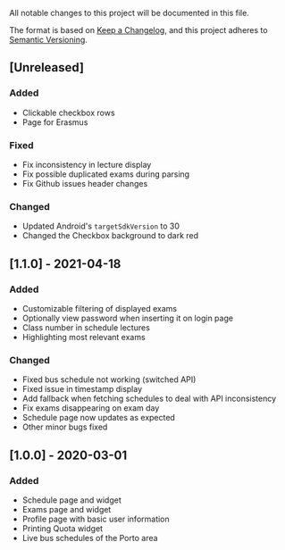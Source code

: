 
All notable changes to this project will be documented in this file.

The format is based on [Keep a Changelog](https://keepachangelog.com/en/1.0.0/),
and this project adheres to [Semantic Versioning](https://semver.org/spec/v2.0.0.html).

## [Unreleased]

### Added 

- Clickable checkbox rows
- Page for Erasmus

### Fixed
- Fix inconsistency in lecture display
- Fix possible duplicated exams during parsing
- Fix Github issues header changes

### Changed
- Updated Android's `targetSdkVersion` to 30
- Changed the Checkbox background to dark red

## [1.1.0] - 2021-04-18

### Added

- Customizable filtering of displayed exams
- Optionally view password when inserting it on login page
- Class number in schedule lectures
- Highlighting most relevant exams

### Changed

- Fixed bus schedule not working (switched API)
- Fixed issue in timestamp display
- Add fallback when fetching schedules to deal with API inconsistency
- Fix exams disappearing on exam day
- Schedule page now updates as expected
- Other minor bugs fixed

## [1.0.0] - 2020-03-01

### Added
- Schedule page and widget
- Exams page and widget
- Profile page with basic user information
- Printing Quota widget
- Live bus schedules of the Porto area
